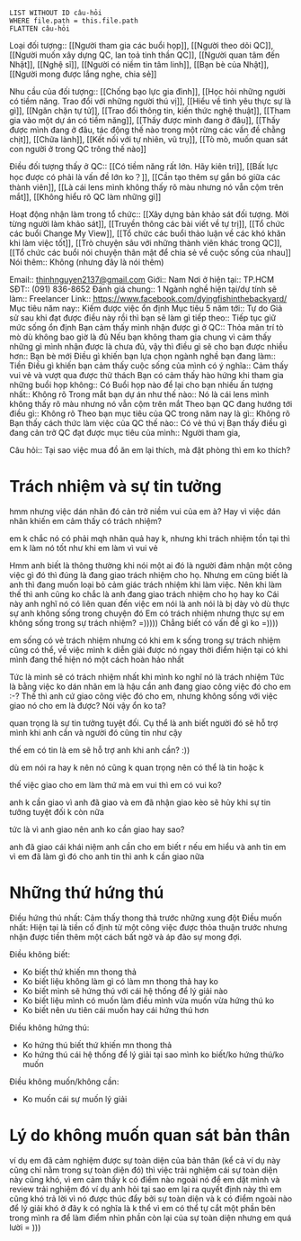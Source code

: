 ```dataview
LIST WITHOUT ID câu-hỏi
WHERE file.path = this.file.path
FLATTEN câu-hỏi
```

Loại đối tượng:: [[Người tham gia các buổi họp]], [[Người theo dõi QC]], [[Người muốn xây dựng QC, lan toả tinh thần QC]], [[Người quan tâm đến Nhật]], [[Nghệ sĩ]], [[Người có niềm tin tâm linh]], [[Bạn bè của Nhật]], [[Người mong được lắng nghe, chia sẻ]]

Nhu cầu của đối tượng:: [[Chống bạo lực gia đình]], [[Học hỏi những người có tiềm năng. Trao đổi với những người thú vị]], [[Hiểu về tình yêu thực sự là gì]], [[Ngăn chặn tự tử]], [[Trao đổi thông tin, kiến thức nghệ thuật]], [[Tham gia vào một dự án có tiềm năng]], [[Thấy được mình đang ở đâu]], [[Thấy được mình đang ở đâu, tác động thế nào trong một rừng các vấn đề chằng chịt]], [[Chữa lành]], [[Kết nối với tự nhiên, vũ trụ]], [[Tò mò, muốn quan sát con người ở trong QC trông thế nào]]

Điều đối tượng thấy ở QC:: [[Có tiềm năng rất lớn. Hãy kiên trì]], [[Bất lực học được có phải là vấn đề lớn ko？]], [[Cần tạo thêm sự gắn bó giữa các thành viên]], [[Là cái lens mình không thấy rõ màu nhưng nó vẫn cộm trên mắt]], [[Không hiểu rõ QC làm những gì]]

Hoạt động nhận làm trong tổ chức:: [[Xây dựng bản khảo sát đối tượng. Mời từng người làm khảo sát]], [[Truyền thông các bài viết về tự trị]], [[Tổ chức các buổi Change My View]], [[Tổ chức các buổi thảo luận về các khó khăn khi làm việc tốt]], [[Trò chuyện sâu với những thành viên khác trong QC]], [[Tổ chức các buổi nói chuyện thân mật để chia sẻ về cuộc sống của nhau]]
Nói thêm:: Không (nhưng đây là nói thêm)


Email:: thinhnguyen2137@gmail.com
Giới:: Nam
Nơi ở hiện tại:: TP.HCM
SĐT:: (091) 836-8652
Đánh giá chung:: 1
Ngành nghề hiện tại/dự tính sẽ làm:: Freelancer
Link:: https://www.facebook.com/dyingfishinthebackyard/
Mục tiêu năm nay:: Kiếm được việc ổn định
Mục tiêu 5 năm tới:: Tự do 
Giả sử sau khi đạt được điều này rồi thì bạn sẽ làm gì tiếp theo:: Tiếp tục giữ mức sống ổn định
Bạn cảm thấy mình nhận được gì ở QC:: Thỏa mãn trí tò mò dù không bao giờ là đủ
Nếu bạn không tham gia chung vì cảm thấy những gì mình nhận được là chưa đủ, vậy thì điều gì sẽ cho bạn được nhiều hơn:: Bạn bè mới
Điều gì khiến bạn lựa chọn ngành nghề bạn đang làm:: Tiền
Điều gì khiến bạn cảm thấy cuộc sống của mình có ý nghĩa:: Cảm thấy vui vẻ và vượt qua được thử thách
Bạn có cảm thấy hào hứng khi tham gia những buổi họp không:: Có
Buổi họp nào để lại cho bạn nhiều ấn tượng nhất:: Không rõ
Trong mắt bạn dự án như thế nào:: Nó là cái lens mình không thấy rõ màu nhưng nó vẫn cộm trên mắt
Theo bạn QC đang hướng tới điều gì:: Không rõ
Theo bạn mục tiêu của QC trong năm nay là gì:: Không rõ
Bạn thấy cách thức làm việc của QC thế nào:: Có vẻ thú vị
Bạn thấy điều gì đang cản trở QC đạt được mục tiêu của mình:: Người tham gia, 


Câu hỏi:: Tại sao việc mua đồ ăn em lại thích, mà đặt phòng thì em ko thích?

# Trách nhiệm và sự tin tưởng
hmm nhưng việc dán nhãn đó cản trở niềm vui của em à?
Hay vì việc dán nhãn khiến em cảm thấy có trách nhiệm?

em k chắc nó có phải mqh nhân quả hay k, nhưng khi trách nhiệm tồn tại thì em k làm nó tốt như khi em làm vì vui vẻ

Hmm anh biết là thông thường khi nói một ai đó là người đảm nhận một công việc gì đó thì đúng là đang giao trách nhiệm cho họ. Nhưng em cũng biết là anh thì đang muốn loại bỏ cảm giác trách nhiệm khi làm việc. Nên khi làm thế thì anh cũng ko chắc là anh đang giao trách nhiệm cho họ hay ko
Cái này anh nghĩ nó có liên quan đến việc em nói là anh nói là bị dày vò dù thực sự anh không sống trong chuyện đó
Em có trách nhiệm nhưng thực sự em không sống trong sự trách nhiệm? =)))))
Chẳng biết có vấn đề gì ko =))))

em sống có vẻ trách nhiệm nhưng có khi em k sống trong sự trách nhiệm
cũng có thể, về việc mình k diễn giải được nó ngay thời điểm hiện tại có khi mình đang thể hiện nó một cách hoàn hảo nhất

Tức là mình sẽ có trách nhiệm nhất khi mình ko nghĩ nó là trách nhiệm
Tức là bằng việc ko dán nhãn em là hậu cần anh đang giao công việc đó cho em :-?
Thế thì anh cứ giao công việc đó cho em, nhưng không sống với việc giao nó cho em là được?
Nói vậy ổn ko ta?

quan trọng là sự tin tưởng tuyệt đối. Cụ thể là anh biết người đó sẽ hỗ trợ mình khi anh cần và người đó cũng tin như cậy

thế em có tin là em sẽ hỗ trợ anh khi anh cần? :))

dù em nói ra hay k nên nó cũng k quan trọng nên có thể là tin
hoặc k

thế việc giao cho em làm thứ mà em vui thì em có vui ko?

anh k cần giao vì anh đã giao và em đã nhận
giao kèo sẽ hủy khi sự tin tưởng tuyệt đối k còn nữa

tức là vì anh giao nên anh ko cần giao hay sao?

anh đã giao cái khái niệm anh cần cho em biết r
nếu em hiểu và anh tin em vì em đã làm gì đó cho anh tin thì anh k cần giao nữa

# Những thứ hứng thú
Điều hứng thú nhất: Cảm thấy thong thả trước những xung đột
Điều muốn nhất: Hiện tại là tiền cố định từ một công việc được thỏa thuận trước nhưng nhận được tiền thêm một cách bất ngờ và áp đảo sự mong đợi. 

Điều không biết: 
- Ko biết thứ khiến mn thong thả
- Ko biết liệu không làm gì có làm mn thong thả hay ko
- Ko biết mình sẽ hứng thú với cái hệ thống để lý giải nào
- Ko biết liệu mình có muốn làm điều mình vừa muốn vừa hứng thú ko
- Ko biết nên ưu tiên cái muốn hay cái hứng thú hơn

Điều không hứng thú:
- Ko hứng thú biết thứ khiến mn thong thả
- Ko hứng thú cái hệ thống để lý giải tại sao mình ko biết/ko hứng thú/ko muốn

Điều không muốn/không cần:
- Ko muốn cái sự muốn lý giải




# Lý do không muốn quan sát bản thân
ví dụ em đã cảm nghiệm được sự toàn diện của bản thân (kể cả ví dụ này cũng chỉ nằm trong sự toàn diện đó) thì việc trải nghiệm cái sự toàn diện này cũng khó, vì em cảm thấy k có điểm nào ngoài nó để em dặt mình và review trải nghiệm đó
ví dụ anh hỏi tại sao em lại ra quyết định này
thì em cũng khó trả lời vì nó được thúc đẩy bởi sự toàn diện và k có điểm ngoài nào để lý giải
khó ở đây k có nghĩa là k thể
vì em có thể tự cắt một phần bên trong mình ra để làm điểm nhìn phần còn lại của sự toàn diện
nhưng em quá lười = )))